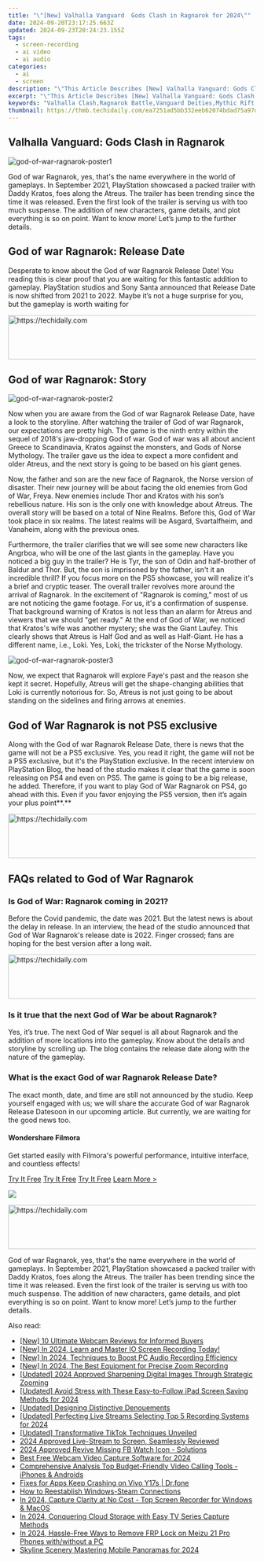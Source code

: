 ```yaml
---
title: "\"[New] Valhalla Vanguard  Gods Clash in Ragnarok for 2024\""
date: 2024-09-20T23:17:25.663Z
updated: 2024-09-23T20:24:23.155Z
tags: 
  - screen-recording
  - ai video
  - ai audio
categories: 
  - ai
  - screen
description: "\"This Article Describes [New] Valhalla Vanguard: Gods Clash in Ragnarok for 2024\""
excerpt: "\"This Article Describes [New] Valhalla Vanguard: Gods Clash in Ragnarok for 2024\""
keywords: "Valhalla Clash,Ragnarok Battle,Vanguard Deities,Mythic Rift Clash,Divine Conflict,Gods of Valhalla,Ragnarok Heroes"
thumbnail: https://thmb.techidaily.com/ea7251ad5bb332eeb62074bdad75a97d412bc5c90367153732b7b65655c151cd.jpg
---
```


## Valhalla Vanguard: Gods Clash in Ragnarok

![god-of-war-ragnarok-poster1](https://images.wondershare.com/filmora/article-images/god-of-war-ragnarok-poster1.jpg)

God of war Ragnarok, yes, that's the name everywhere in the world of gameplays. In September 2021, PlayStation showcased a packed trailer with Daddy Kratos, foes along the Atreus. The trailer has been trending since the time it was released. Even the first look of the trailer is serving us with too much suspense. The addition of new characters, game details, and plot everything is so on point. Want to know more! Let’s jump to the further details.

## **God of war Ragnarok: Release Date**

Desperate to know about the God of war Ragnarok Release Date! You reading this is clear proof that you are waiting for this fantastic addition to gameplay. PlayStation studios and Sony Santa announced that Release Date is now shifted from 2021 to 2022\. Maybe it’s not a huge surprise for you, but the gameplay is worth waiting for

<!-- affiliate ads begin -->
<a href="https://aligracehair.sjv.io/c/5597632/2047366/19272" target="_top" id="2047366">
  <img src="//a.impactradius-go.com/display-ad/19272-2047366" border="0" alt="https://techidaily.com" width="728" height="90"/>
</a>
<img height="0" width="0" src="https://aligracehair.sjv.io/i/5597632/2047366/19272" style="position:absolute;visibility:hidden;" border="0" />
<!-- affiliate ads end -->

## **God of war Ragnarok: Story**

![god-of-war-ragnarok-poster2](https://images.wondershare.com/filmora/article-images/god-of-war-ragnarok-poster2.jpg)

Now when you are aware from the God of war Ragnarok Release Date, have a look to the storyline. After watching the trailer of God of war Ragnarok, our expectations are pretty high. The game is the ninth entry within the sequel of 2018's jaw-dropping God of war. God of war was all about ancient Greece to Scandinavia, Kratos against the monsters, and Gods of Norse Mythology. The trailer gave us the idea to expect a more confident and older Atreus, and the next story is going to be based on his giant genes.

Now, the father and son are the new face of Ragnarok, the Norse version of disaster. Their new journey will be about facing the old enemies from God of War, Freya. New enemies include Thor and Kratos with his son’s rebellious nature. His son is the only one with knowledge about Atreus. The overall story will be based on a total of Nine Realms. Before this, God of War took place in six realms. The latest realms will be Asgard, Svartalfheim, and Vanaheim, along with the previous ones.

Furthermore, the trailer clarifies that we will see some new characters like Angrboa, who will be one of the last giants in the gameplay. Have you noticed a big guy in the trailer? He is Tyr, the son of Odin and half-brother of Baldur and Thor. But, the son is imprisoned by the father, isn't it an incredible thrill? If you focus more on the PS5 showcase, you will realize it's a brief and cryptic teaser. The overall trailer revolves more around the arrival of Ragnarok. In the excitement of "Ragnarok is coming," most of us are not noticing the game footage. For us, it's a confirmation of suspense. That background warning of Kratos is not less than an alarm for Atreus and viewers that we should "get ready." At the end of God of War, we noticed that Kratos's wife was another mystery; she was the Giant Laufey. This clearly shows that Atreus is Half God and as well as Half-Giant. He has a different name, i.e., Loki. Yes, Loki, the trickster of the Norse Mythology.

![god-of-war-ragnarok-poster3](https://images.wondershare.com/filmora/article-images/god-of-war-ragnarok-poster3.jpg)

Now, we expect that Ragnarok will explore Faye's past and the reason she kept it secret. Hopefully, Atreus will get the shape-changing abilities that Loki is currently notorious for. So, Atreus is not just going to be about standing on the sidelines and firing arrows at enemies.

## **God of War Ragnarok is not PS5 exclusive**

Along with the God of war Ragnarok Release Date, there is news that the game will not be a PS5 exclusive. Yes, you read it right, the game will not be a PS5 exclusive, but it's the PlayStation exclusive. In the recent interview on PlayStation Blog, the head of the studio makes it clear that the game is soon releasing on PS4 and even on PS5\. The game is going to be a big release, he added. Therefore, if you want to play God of War Ragnarok on PS4, go ahead with this. Even if you favor enjoying the PS5 version, then it’s again your plus point**.**

<!-- affiliate ads begin -->
<a href="https://appsumo.8odi.net/c/5597632/2075483/7443" target="_top" id="2075483">
  <img src="//a.impactradius-go.com/display-ad/7443-2075483" border="0" alt="https://techidaily.com" width="728" height="90"/>
</a>
<img height="0" width="0" src="https://appsumo.8odi.net/i/5597632/2075483/7443" style="position:absolute;visibility:hidden;" border="0" />
<!-- affiliate ads end -->

## **FAQs related to God of War Ragnarok**

### **Is God of War: Ragnarok coming in 2021?**

Before the Covid pandemic, the date was 2021\. But the latest news is about the delay in release. In an interview, the head of the studio announced that God of War Ragnarok's release date is 2022\. Finger crossed; fans are hoping for the best version after a long wait.

<!-- affiliate ads begin -->
<a href="https://appsumo.8odi.net/c/5597632/2087408/7443" target="_top" id="2087408">
  <img src="//a.impactradius-go.com/display-ad/7443-2087408" border="0" alt="https://techidaily.com" width="728" height="90"/>
</a>
<img height="0" width="0" src="https://appsumo.8odi.net/i/5597632/2087408/7443" style="position:absolute;visibility:hidden;" border="0" />
<!-- affiliate ads end -->

### **Is it true that the next God of War be about Ragnarok?**

Yes, it’s true. The next God of War sequel is all about Ragnarok and the addition of more locations into the gameplay. Know about the details and storyline by scrolling up. The blog contains the release date along with the nature of the gameplay.

### **What is the exact God of war Ragnarok Release Date?**

The exact month, date, and time are still not announced by the studio. Keep yourself engaged with us; we will share the accurate God of war Ragnarok Release Datesoon in our upcoming article. But currently, we are waiting for the good news too.

#### Wondershare Filmora

Get started easily with Filmora's powerful performance, intuitive interface, and countless effects!

[Try It Free](https://tools.techidaily.com/wondershare/filmora/download/) [Try It Free](https://tools.techidaily.com/wondershare/filmora/download/) [Try It Free](https://tools.techidaily.com/wondershare/filmora/download/) [Learn More >](https://tools.techidaily.com/wondershare/filmora/download/)

![](https://neveragain.allstatics.com/2019/assets/image/box/filmora-9.png)

<!-- affiliate ads begin -->
<a href="https://appsumo.8odi.net/c/5597632/2130885/7443" target="_top" id="2130885">
  <img src="//a.impactradius-go.com/display-ad/7443-2130885" border="0" alt="https://techidaily.com" width="600" height="90"/>
</a>
<img height="0" width="0" src="https://appsumo.8odi.net/i/5597632/2130885/7443" style="position:absolute;visibility:hidden;" border="0" />
<!-- affiliate ads end -->

God of war Ragnarok, yes, that's the name everywhere in the world of gameplays. In September 2021, PlayStation showcased a packed trailer with Daddy Kratos, foes along the Atreus. The trailer has been trending since the time it was released. Even the first look of the trailer is serving us with too much suspense. The addition of new characters, game details, and plot everything is so on point. Want to know more! Let’s jump to the further details.

<ins class="adsbygoogle"
      style="display:block"
      data-ad-client="ca-pub-7571918770474297"
      data-ad-slot="8358498916"
      data-ad-format="auto"
      data-full-width-responsive="true"></ins>

<span class="atpl-alsoreadstyle">Also read:</span>
<div><ul>
<li><a href="https://on-screen-recording.techidaily.com/new-10-ultimate-webcam-reviews-for-informed-buyers/"><u>[New] 10 Ultimate Webcam Reviews for Informed Buyers</u></a></li>
<li><a href="https://on-screen-recording.techidaily.com/1716070291362-new-in-2024-learn-and-master-io-screen-recording-today/"><u>[New] In 2024, Learn and Master IO Screen Recording Today!</u></a></li>
<li><a href="https://fox-friendly.techidaily.com/new-in-2024-techniques-to-boost-pc-audio-recording-efficiency/"><u>[New] In 2024, Techniques to Boost PC Audio Recording Efficiency</u></a></li>
<li><a href="https://on-screen-recording.techidaily.com/new-in-2024-the-best-equipment-for-precise-zoom-recording/"><u>[New] In 2024, The Best Equipment for Precise Zoom Recording</u></a></li>
<li><a href="https://fox-info.techidaily.com/updated-2024-approved-sharpening-digital-images-through-strategic-zooming/"><u>[Updated] 2024 Approved Sharpening Digital Images Through Strategic Zooming</u></a></li>
<li><a href="https://screen-activity-recording.techidaily.com/updated-avoid-stress-with-these-easy-to-follow-ipad-screen-saving-methods-for-2024/"><u>[Updated] Avoid Stress with These Easy-to-Follow iPad Screen Saving Methods for 2024</u></a></li>
<li><a href="https://youtube-videos.techidaily.com/updated-designing-distinctive-denouements/"><u>[Updated] Designing Distinctive Denouements</u></a></li>
<li><a href="https://on-screen-recording.techidaily.com/updated-perfecting-live-streams-selecting-top-5-recording-systems-for-2024/"><u>[Updated] Perfecting Live Streams Selecting Top 5 Recording Systems for 2024</u></a></li>
<li><a href="https://some-approaches.techidaily.com/updated-transformative-tiktok-techniques-unveiled/"><u>[Updated] Transformative TikTok Techniques Unveiled</u></a></li>
<li><a href="https://on-screen-recording.techidaily.com/2024-approved-live-stream-to-screen-seamlessly-reviewed/"><u>2024 Approved Live-Stream to Screen, Seamlessly Reviewed</u></a></li>
<li><a href="https://facebook-videos.techidaily.com/2024-approved-revive-missing-fb-watch-icon-solutions/"><u>2024 Approved Revive Missing FB Watch Icon - Solutions</u></a></li>
<li><a href="https://on-screen-recording.techidaily.com/best-free-webcam-video-capture-software-for-2024/"><u>Best Free Webcam Video Capture Software for 2024</u></a></li>
<li><a href="https://on-screen-recording.techidaily.com/comprehensive-analysis-top-budget-friendly-video-calling-tools-iphones-and-androids/"><u>Comprehensive Analysis Top Budget-Friendly Video Calling Tools - iPhones & Androids</u></a></li>
<li><a href="https://howto.techidaily.com/fixes-for-apps-keep-crashing-on-vivo-y17s-drfone-by-drfone-fix-android-problems-fix-android-problems/"><u>Fixes for Apps Keep Crashing on Vivo Y17s | Dr.fone</u></a></li>
<li><a href="https://windows11.techidaily.com/how-to-reestablish-windows-steam-connections/"><u>How to Reestablish Windows-Steam Connections</u></a></li>
<li><a href="https://on-screen-recording.techidaily.com/in-2024-capture-clarity-at-no-cost-top-screen-recorder-for-windows-and-macos/"><u>In 2024, Capture Clarity at No Cost - Top Screen Recorder for Windows & MacOS</u></a></li>
<li><a href="https://on-screen-recording.techidaily.com/in-2024-conquering-cloud-storage-with-easy-tv-series-capture-methods/"><u>In 2024, Conquering Cloud Storage with Easy TV Series Capture Methods</u></a></li>
<li><a href="https://android-frp.techidaily.com/in-2024-hassle-free-ways-to-remove-frp-lock-on-meizu-21-pro-phones-withwithout-a-pc-by-drfone-android/"><u>In 2024, Hassle-Free Ways to Remove FRP Lock on Meizu 21 Pro Phones with/without a PC</u></a></li>
<li><a href="https://extra-skills.techidaily.com/skyline-scenery-mastering-mobile-panoramas-for-2024/"><u>Skyline Scenery Mastering Mobile Panoramas for 2024</u></a></li>
</ul></div>

